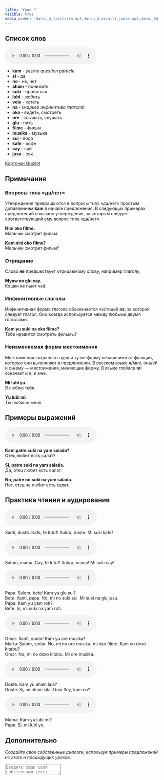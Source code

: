 ```yaml
---
title: 'Урок 4'
visible: true
media_order: 'darsu_4_lexilista.mp3,darsu_4_misalli_jumle.mp3,darsu_04_doxoli_abyasa 01.mp3,darsu_04_doxoli_abyasa 02.mp3,darsu_04_doxoli_abyasa 03.mp3,darsu_04_doxoli_abyasa 04.mp3,darsu_04_doxoli_abyasa 05.mp3,darsu_04_doxoli_abyasa 06.mp3'
---
```


## Список слов

<audio controls>
 <source src="/darsu/04/darsu_4_lexilista.mp3" type="audio/mp3" />
 <p>Ваше устройство не поддерживает HTML5 аудио.</p>
</audio>

* **kam** - _yes/no question particle_
* **si** - да
* **no** - не, нет
* **aham** - понимать
* **suki** - нравиться
* **lubi** - любить
* **vole** - хотеть
* **na** - (_маркер инфинитива глагола_)
* **oko** - видеть, смотреть
* **ore** - слышать, слушать
* **glu** - пить
* **filme** - фильм
* **musika** - музыка
* **sui** - вода
* **kafe** - кофе
* **cay** - чай
* **jusu** - сок

[Карточки Quizlet](https://quizlet.com/556029159/globasa-101-lesson-4-flash-cards/)

## Примечания
### Вопросы типа «да/нет»

Утверждения превращаются в вопросы типа «да/нет» простым добавлением **kam** в начале предложения. В следующих примерах предложений показано утверждение, за которым следует соответствующий ему вопрос типа «да/нет».

**Nini oko filme.**  
Мальчик смотрит фильм.

**Kam nini oko filme?**  
Мальчик смотрит фильм?

### Отрицание 

Слово **не** предшествует отрицаемому слову, например глаголу.

**Myaw no glu cay.**  
Кошки не пьют чай.

### Инфинитивные глаголы

Инфинитивная форма глагола обозначается частицей **na**, за которой следует глагол. Оно всегда используется между любыми двумя глаголами.

**Kam yu suki na oko filme?**  
Тебе нравится смотреть фильмы?

### Неизменяемая форма местоимения

Местоимения сохраняют одну и ту же форму независимо от функции, которую они выполняют в предложении. В русском языке я/мне, она/ей и он/ему — местоимения, меняющие форму. В языке глобаса **mi** означает и _я_, и _мне_.

**Mi lubi yu.**  
Я люблю тебя.

**Yu lubi mi.**  
Ты любишь меня.

## Примеры выражений

<audio controls>
 <source src="/darsu/04/darsu_4_misalli_jumle.mp3" type="audio/mp3" />
 <p>Ваше устройство не поддерживает HTML5 аудио.</p>
</audio>

**Kam patre suki na yam salada?**  
Отец любит есть салат?

**Si, patre suki na yam salada.**  
Да, отец любит есть салат.

**No, patre no suki na yam salada.**  
Нет, отец не любит есть салат.

## Практика чтения и аудирования

<audio controls>
 <source src="/darsu/04/darsu_04_doxoli_abyasa 01.mp3" type="audio/mp3" />
 <p>Ваше устройство не поддерживает HTML5 аудио.</p>
</audio>

Xanti, doste. Kafe, fe lutuf! Xukra, doste. Mi suki kafe!

<audio controls>
 <source src="/darsu/04/darsu_04_doxoli_abyasa 02.mp3" type="audio/mp3" />
 <p>Ваше устройство не поддерживает HTML5 аудио.</p>
</audio>

Salom, mama. Cay, fe lutuf! Xukra, mama! Mi suki cay!

<audio controls>
 <source src="/darsu/04/darsu_04_doxoli_abyasa 03.mp3" type="audio/mp3" />
 <p>Ваше устройство не поддерживает HTML5 аудио.</p>
</audio>

Papa: Salom, bete! Kam yu glu sui?  
Bete: Xanti, papa. No, mi no suki sui. Mi suki na glu jusu.  
Papa: Kam yu yam roti?  
Bete: Si, mi suki na yam roti.

<audio controls>
 <source src="/darsu/04/darsu_04_doxoli_abyasa 04.mp3" type="audio/mp3" />
 <p>Ваше устройство не поддерживает HTML5 аудио.</p>
</audio>

Omar: Xanti, sodar! Kam yu ore musika?  
Marta: Salom, sodar. No, mi no ore musika, mi oko filme. Kam yu doxo kitabu?  
Omar: No, mi no doxo kitabu. Mi ore musika.

<audio controls>
 <source src="/darsu/04/darsu_04_doxoli_abyasa 05.mp3" type="audio/mp3" />
 <p>Ваше устройство не поддерживает HTML5 аудио.</p>
</audio>

Doste: Kam yu aham lala?  
Doste: Si, mi aham lala: Uma fley, kam no?

<audio controls>
 <source src="/darsu/04/darsu_04_doxoli_abyasa 06.mp3" type="audio/mp3" />
 <p>Ваше устройство не поддерживает HTML5 аудио.</p>
</audio>

Mama: Kam yu lubi mi?  
Papa: Si, mi lubi yu. 

## Дополнительно

_Создайте свои собственные диалоги, используя примеры предложений из этого и предыдущих уроков._

<textarea width="100%" spellcheck="false" placeholder="Введите сюда свой собственный текст."></textarea>